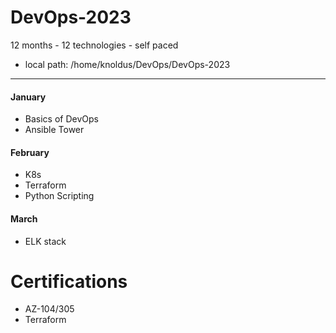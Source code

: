 # DevOps-2023
12 months - 12 technologies - self paced
- local path: /home/knoldus/DevOps/DevOps-2023
-------------------------------------------
#### January
- Basics of DevOps
- Ansible Tower
#### February
- K8s
- Terraform
- Python Scripting
#### March
- ELK stack

# Certifications
- AZ-104/305
- Terraform

